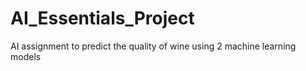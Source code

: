 # AI_Essentials_Project
AI assignment to predict the quality of wine using 2 machine learning models
